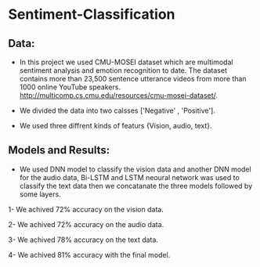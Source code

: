 # Sentiment-Classification
## Data:
* In this project we used CMU-MOSEI dataset which are multimodal sentiment analysis and emotion recognition to date. The dataset contains more than 23,500 sentence utterance videos from more than 1000 online YouTube speakers. http://multicomp.cs.cmu.edu/resources/cmu-mosei-dataset/.

* We divided the data into two calsses ['Negative' , 'Positive'].

* We used three diffrent kinds of featurs {Vision, audio, text}.

## Models and Results:
* We used DNN model to classify the vision data and another DNN model for the audio data, Bi-LSTM and LSTM neoural network was used to classify the text data then we concatanate the three models followed by some layers.

1- We achived 72% accuracy on the vision data.

2- We achived 72% accuracy on the audio data.

3- We achived 78% accuracy on the text data.

4- We achived 81% accuracy with the final model.
